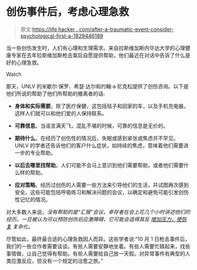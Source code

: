 # 创伤事件后，考虑心理急救

> 原文:[https://life hacker . com/after-a-traumatic-event-consider-psychological-first-a-1829446189](https://lifehacker.com/after-a-traumatic-event-consider-psychological-first-a-1829446189)

当一些创伤发生时，人们有心理和生理需求。来自拉斯维加斯内华达大学的心理健康专家在去年拉斯维加斯枪击案后自愿提供帮助，他们最近在对话中告诉了什么是好的心理急救。

Watch

那天，UNLV 的米歇尔·保罗、希瑟·达尔和约翰·a·尼克松提供了创伤咨询。以下是他们所说的帮助了他们所帮助的撤离者的话:

*   **身体和实际需要**。除了医疗保健，这包括毯子和回家的车，以及手机充电器，这样人们就可以和他们爱的人保持联系。

*   **可靠信息**。当谣言满天飞，混乱不堪的时候，可靠的信息是无价的。
*   **期待什么**。在经历了创伤性的情况后，失眠或感到紧张或焦虑并不罕见。UNLV 的学者还告诉他们的客户什么症状，如持续的焦虑，意味着他们需要进一步的专业帮助。
*   **以后去哪里找帮助**。人们可能不会马上意识到他们需要帮助，或者他们需要什么样的帮助。
*   **应对策略**。经历过创伤的人需要一些方法来引导他们的生活，并试图再次感到安全。这些可能包括呼吸练习和解决问题的会议，以确定和避免可能引发创伤性记忆的情况。

对大多数人来说，*没有帮助的是“汇报”会议，幸存者在会上花几个小时讲述他们的经历。一旦被认为可以预防创伤后应激障碍，它可能会适得其反 [增加压力，使恢复](https://www.ptsd.va.gov/professional/trauma/disaster-terrorism/debriefing-after-disasters.asp) 复杂化。*

尽管如此，最终最合适的心理急救因人而异。这些学者说:“10 月 1 日枪击事件后，我们的一些合作者需要谈谈。有些人需要安静地坐着。有些人需要忙碌起来，找些事情做，让自己觉得有帮助。有些人需要给自己放一天假。对异常事件有典型的人类应激反应，但没有一个规定的治愈之旅。”